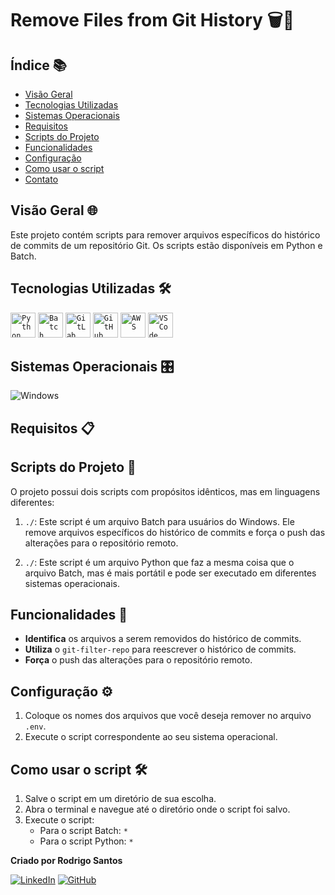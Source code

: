 # Remove Files from Git History 🗑️📜

## Índice 📚

- [Visão Geral](#visão-geral)
- [Tecnologias Utilizadas](#tecnologias-utilizadas-🛠️)
- [Sistemas Operacionais](#sistemas-operacionais-🎛️)
- [Requisitos](#requisitos-📋)
- [Scripts do Projeto](#scripts-do-projeto-📜)
- [Funcionalidades](#funcionalidades-🎯)
- [Configuração](#configuração-⚙️)
- [Como usar o script](#como-usar-o-script)
- [Contato](#criado-por-rodrigo-santos)

## Visão Geral 🌐
Este projeto contém scripts para remover arquivos específicos do histórico de commits de um repositório Git. Os scripts estão disponíveis em Python e Batch.

## Tecnologias Utilizadas 🛠️

<code><img width="40px" src="https://cdn.jsdelivr.net/gh/devicons/devicon/icons/python/python-original.svg" title="Python"/></code>
<code><img width="40px" src="https://img.icons8.com/ios-filled/50/4a90e2/console.png" title="Batch (Windows)"/></code>
<code><img width="40px" src="https://cdn.jsdelivr.net/gh/devicons/devicon/icons/gitlab/gitlab-original.svg" title="GitLab"/></code>
<code><img width="40px" src="https://cdn.jsdelivr.net/gh/devicons/devicon/icons/github/github-original.svg" title="GitHub"/></code>
<code><img width="40px" src="https://img.icons8.com/color/48/000000/amazon-web-services.png" title="AWS"/></code>
<code><img width="40px" src="https://cdn.jsdelivr.net/gh/devicons/devicon/icons/vscode/vscode-original.svg" title="VSCode"/></code>
</br>

## Sistemas Operacionais 🎛️

![Windows](https://img.shields.io/badge/Windows-0078D6?style=for-the-badge&logo=windows&logoColor=white)

## Requisitos 📋



## Scripts do Projeto 📜

O projeto possui dois scripts com propósitos idênticos, mas em linguagens diferentes:

1. `./`: Este script é um arquivo Batch para usuários do Windows. Ele remove arquivos específicos do histórico de commits e força o push das alterações para o repositório remoto.

2. `./`: Este script é um arquivo Python que faz a mesma coisa que o arquivo Batch, mas é mais portátil e pode ser executado em diferentes sistemas operacionais.

## Funcionalidades 🎯

* **Identifica** os arquivos a serem removidos do histórico de commits.
* **Utiliza** o `git-filter-repo` para reescrever o histórico de commits.
* **Força** o push das alterações para o repositório remoto.

## Configuração ⚙️

1. Coloque os nomes dos arquivos que você deseja remover no arquivo `.env`.
2. Execute o script correspondente ao seu sistema operacional.

## Como usar o script 🛠️

1. Salve o script em um diretório de sua escolha.
2. Abra o terminal e navegue até o diretório onde o script foi salvo.
3. Execute o script:
   - Para o script Batch: `*`
   - Para o script Python: `*`

**Criado por Rodrigo Santos**

[![LinkedIn](https://img.icons8.com/nolan/50/linkedin.png)](https://www.linkedin.com/in/rodrigodasilvasantos/) [![GitHub](https://img.icons8.com/nolan/50/github.png)](https://github.com/Rod-Santos)
